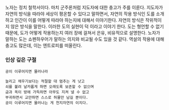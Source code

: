 노자는 정치 철학서이다. 마치 군주론처럼 지도자에 대한 충고가 주를 이룬다. 
지도자가 자연의 방식을 따라야 세상이 평온할 수 있다고 말하면서, 자연의 작용 방식인 도를 소개하고 인간이 이를 어떻게 따라야 하는지에 대해서 이야기한다.
자연의 방식은 작위적이지 않은 방식을 말한다. 이러한 도의 실현이 덕 이라고 이야기 한다.
도는 형언할 수 없기 때문에, 도가 어떻게 작용하는지 여러 장에 걸쳐서 은유, 비유적으로 설명한다.
노자가 말하는 도는 쇼펜하우어가 말하는 의지와 비교될 수도 있을 것 같다. 
역설의 작용에 대해 충고도 많은데, 이는 엔트로피를 떠올린다.

### 인상 깊은 구절
```
공이 이루어지면 물러나라

늘리고 채우기보다는 적절할 대 멈추는 게 낫고
쇠를 불려 날카롭게 하면 오래도록 보존할 수 없으며
금과 옥이 방에 가득하면 아무도 지켜 낼 수 없고
부귀하면서 교만하면 스스로 허물만 남길 뿐이다.
공이 이루어지면 물러나는 게 천지자연의 이치다.
```